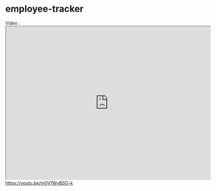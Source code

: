 # employee-tracker

Video : <iframe src="https://drive.google.com/file/d/10Ntdgd9-Xc2MZkvYG1RePdGfUif_FJ0j/preview" width="640" height="480"></iframe>
https://youtu.be/m0V1WvBSG-k
